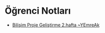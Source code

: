 # Öğrenci Notları

<!--Index-->

- [Bilişim Proje Geliştirme 2.hafta ~YEmreAk](./%C3%96%C4%9Frenci%20Notlar%C4%B1/Bili%C5%9Fim%20Proje%20Geli%C5%9Ftirme%202.hafta%20~YEmreAk.pdf)

<!--Index-->
